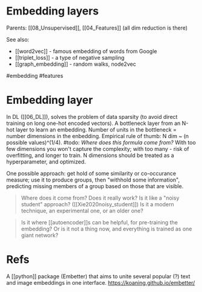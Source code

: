# Embedding layers

Parents: [[08_Unsupervised]], [[04_Features]] (all dim reduction is there)

See also:
* [[word2vec]] - famous embedding of words from Google
* [[triplet_loss]] - a type of negative sampling
* [[graph_embedding]] - random walks, node2vec

#embedding #features


# Embedding layer

In DL ([[06_DL]]), solves the problem of data sparsity (to avoid direct training on long one-hot encoded vectors). A bottleneck layer from an N-hot layer to learn an embedding. Number of units in the bottleneck = number dimensions in the enbedding. Empirical rule of thumb: N dim ~ (n possible values)^(1/4). #todo:  _Where does this formula come from?_ With too few dimensions you won't capture the complexity; with too many - risk of overfitting, and longer to train. N dimensions should be treated as a hyperparameter, and optimized.

One possible approach: get hold of some similarity or co-occurance measure; use it to produce groups, then "withhold some information", predicting missing members of a group based on those that are visible.
> Where does it come from? Does it really work? Is it like a "noisy student" approach? ([[Xie2020noisy_student]]) Is it a modern technique, an experimental one, or an older one?

> Is it where [[autoencoder]]s can be helpful, for pre-training the embedding? Or is it not a thing now, and everything is trained as one giant network?

# Refs

A [[python]] package (Embetter) that aims to unite several popular (?) text and image embeddings in one interface.
https://koaning.github.io/embetter/